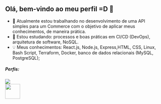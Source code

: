 ## Olá, bem-vindo ao meu perfil =D 👋

- 🔭 Atualmente estou trabalhando no desenvolvimento de uma API simples para um Commerce com o objetivo de aplicar meus conhecimentos, de maneira prática.
- 🌱 Estou estudando: processos e boas práticas em CI/CD (DevOps), arquitetura de software, NoSQL.
- 💡 Meus conhecimentos: React.js, Node.js, Express,HTML, CSS, Linux, Bash Script, Terraform, Docker, banco de dados relacionais (MySQL, PostgreSQL);


##### Perfis:


<div>
<a href="https://www.linkedin.com/in/gustavo-sm" target="_blank"><img src="https://img.shields.io/badge/-LinkedIn-%230077B5?style=for-the-badge&logoColor=white" target="_blank"></a> <br>
<a href="https://www.hackerrank.com/gustavo1sad" target="_blank"><img src="https://raw.githubusercontent.com/gus-sm/gus-sm-profile/master/HackerRank-Icon.jpg" target="_blank" width="48" heigth = "48"></a>
  
</div>

